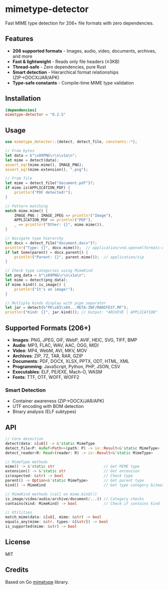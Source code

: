 # mimetype-detector

Fast MIME type detection for 206+ file formats with zero dependencies.

## Features

- **206 supported formats** - Images, audio, video, documents, archives, and more
- **Fast & lightweight** - Reads only file headers (≤3KB)
- **Thread-safe** - Zero dependencies, pure Rust
- **Smart detection** - Hierarchical format relationships (ZIP→DOCX/JAR/APK)
- **Type-safe constants** - Compile-time MIME type validation

## Installation

```toml
[dependencies]
mimetype-detector = "0.2.5"
```

## Usage

```rust
use mimetype_detector::{detect, detect_file, constants::*};

// From bytes
let data = b"\x89PNG\r\n\x1a\n";
let mime = detect(data);
assert_eq!(mime.mime(), IMAGE_PNG);
assert_eq!(mime.extension(), ".png");

// From file
let mime = detect_file("document.pdf")?;
if mime.is(APPLICATION_PDF) {
    println!("PDF detected!");
}

// Pattern matching
match mime.mime() {
    IMAGE_PNG | IMAGE_JPEG => println!("Image"),
    APPLICATION_PDF => println!("PDF"),
    _ => println!("Other: {}", mime.mime()),
}

// Navigate type hierarchy
let docx = detect_file("document.docx")?;
println!("Type: {}", docx.mime());  // application/vnd.openxmlformats-officedocument.wordprocessingml.document
if let Some(parent) = docx.parent() {
    println!("Parent: {}", parent.mime());  // application/zip
}

// Check type categories using MimeKind
let png_data = b"\x89PNG\r\n\x1a\n";
let mime = detect(png_data);
if mime.kind().is_image() {
    println!("It's an image!");
}

// Multiple kinds display with pipe separator
let jar = detect(b"PK\x03\x04...META-INF/MANIFEST.MF");
println!("Kind: {}", jar.kind()); // Output: "ARCHIVE | APPLICATION"
```

## Supported Formats (206+)

- **Images**: PNG, JPEG, GIF, WebP, AVIF, HEIC, SVG, TIFF, BMP
- **Audio**: MP3, FLAC, WAV, AAC, OGG, MIDI
- **Video**: MP4, WebM, AVI, MKV, MOV
- **Archives**: ZIP, 7Z, TAR, RAR, GZIP
- **Documents**: PDF, DOCX, XLSX, PPTX, ODT, HTML, XML
- **Programming**: JavaScript, Python, PHP, JSON, CSV
- **Executables**: ELF, PE/EXE, Mach-O, WASM
- **Fonts**: TTF, OTF, WOFF, WOFF2

### Smart Detection

- Container awareness (ZIP→DOCX/JAR/APK)
- UTF encoding with BOM detection
- Binary analysis (ELF subtypes)

## API

```rust
// Core detection
detect(data: &[u8]) -> &'static MimeType
detect_file<P: AsRef<Path>>(path: P) -> io::Result<&'static MimeType>
detect_reader<R: Read>(reader: R) -> io::Result<&'static MimeType>

// MimeType methods
mime() -> &'static str                      // Get MIME type
extension() -> &'static str                 // Get extension
is(expected: &str) -> bool                  // Check type
parent() -> Option<&'static MimeType>       // Get parent type
kind() -> MimeKind                          // Get type category bitmask

// MimeKind methods (call on mime.kind())
is_image/video/audio/archive/document/...() // Category checks
contains(kind: MimeKind) -> bool            // Check if contains kind

// Utilities
match_mime(data: &[u8], mime: &str) -> bool
equals_any(mime: &str, types: &[&str]) -> bool
is_supported(mime: &str) -> bool
```

## License

MIT

## Credits

Based on Go [mimetype](https://github.com/gabriel-vasile/mimetype) library.
